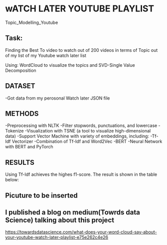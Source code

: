 # wATCH LATER YOUTUBE PLAYLIST
Topic_Modelling_Youtube

## Task:
Finding the Best To video to watch out of 200 videos in terms of Topic out of my list of my Youtube watch later list 

Using:
WordCloud to visualize the topics and
SVD-Single Value Decomposition 

## DATASET
-Got data from my perosonal Watch later JSON file

## METHODS
-Preprocessing with NLTK
-Filter stopwords, punctuations, and lowercase
-Tokenize
-Visualization with TSNE (a tool to visualize high-dimensional data)
-Support Vector Machine with variety of embeddings, including:
-Tf-Idf Vectorizer
-Combination of Tf-Idf and Word2Vec
-BERT
-Neural Network with BERT and PyTorch

## RESULTS
Using Tf-Idf achieves the highes f1-score. The result is shown in the table below:
## Picuture to be inserted


## I published a blog on medium(Towrds data Science) talking about this project  


https://towardsdatascience.com/what-does-your-word-cloud-say-about-your-youtube-watch-later-playlist-e75e262c4e26
